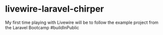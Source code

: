 # livewire-laravel-chirper
My first time playing with Livewire will be to follow the example project from the Laravel Bootcamp #buildInPublic
